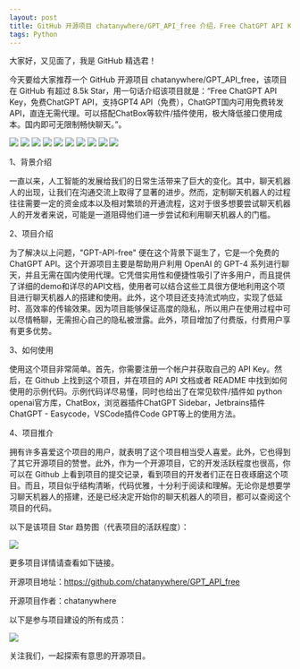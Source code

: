 ```yaml
---
layout: post
title: GitHub 开源项目 chatanywhere/GPT_API_free 介绍，Free ChatGPT API Key，免费ChatGPT API，支持GPT4 API（免费），ChatGPT国内可用免费转发API，直连无需代理。可以搭配ChatBox等软件/插件使用，极大降低接口使用成本。国内即可无限制畅快聊天。
tags: Python
---
```


大家好，又见面了，我是 GitHub 精选君！

今天要给大家推荐一个 GitHub 开源项目 chatanywhere/GPT_API_free，该项目在 GitHub 有超过 8.5k Star，用一句话介绍该项目就是：“Free ChatGPT API Key，免费ChatGPT API，支持GPT4 API（免费），ChatGPT国内可用免费转发API，直连无需代理。可以搭配ChatBox等软件/插件使用，极大降低接口使用成本。国内即可无限制畅快聊天。”。


![](https://raw.githubusercontent.com/chatanywhere/GPT_API_free/master/images/chatbox.png)
![](https://raw.githubusercontent.com/chatanywhere/GPT_API_free/master/images/sidebar.png)
![](https://raw.githubusercontent.com/chatanywhere/GPT_API_free/master/images/jet2.png)
![](https://raw.githubusercontent.com/chatanywhere/GPT_API_free/master/images/codegpt2.png)
![](https://raw.githubusercontent.com/chatanywhere/GPT_API_free/master/images/codegpt3.png)
![](https://raw.githubusercontent.com/chatanywhere/GPT_API_free/master/images/codegpt4.png)
![](https://raw.githubusercontent.com/chatanywhere/GPT_API_free/master/images/codegpt5.png)
![](https://raw.githubusercontent.com/chatanywhere/GPT_API_free/master/images/raycast1.png)
![](https://raw.githubusercontent.com/chatanywhere/GPT_API_free/master/images/raycast2.png)
![](https://raw.githubusercontent.com/chatanywhere/GPT_API_free/master/images/raycast3.png)



1、背景介绍

一直以来，人工智能的发展给我们的日常生活带来了巨大的变化。其中，聊天机器人的出现，让我们在沟通交流上取得了显著的进步。然而，定制聊天机器人的过程往往需要一定的资金成本以及相对繁琐的开通流程，这对于很多想要尝试聊天机器人的开发者来说，可能是一道阻碍他们进一步尝试和利用聊天机器人的门槛。

2、项目介绍

为了解决以上问题，"GPT-API-free" 便在这个背景下诞生了，它是一个免费的ChatGPT API。这个开源项目主要是帮助用户利用 OpenAI 的 GPT-4 系列进行聊天，并且无需在国内使用代理。它凭借实用性和便捷性吸引了许多用户，而且提供了详细的demo和详尽的API文档，使用者可以结合这些工具很方便地利用这个项目进行聊天机器人的搭建和使用。此外，这个项目还支持流式响应，实现了低延时、高效率的传输效果。因为项目能够保证高度的隐私，所以用户在使用过程中可以尽情畅聊，无需担心自己的隐私被泄露。此外，项目增加了付费版，付费用户享有更多优势。

3、如何使用

使用这个项目非常简单。首先，你需要注册一个帐户并获取自己的 API Key。然后，在 Github 上找到这个项目，并在项目的 API 文档或者 README 中找到如何使用的示例代码。示例代码详尽易懂，同时也给出了在常见软件/插件如 python openai官方库，ChatBox，浏览器插件ChatGPT Sidebar，Jetbrains插件ChatGPT - Easycode，VSCode插件Code GPT等上的使用方法。

4、项目推介

拥有许多喜爱这个项目的用户，就表明了这个项目相当受人喜爱。此外，它也得到了其它开源项目的赞誉。此外，作为一个开源项目，它的开发活跃程度也很高，你可以在 Github 上看到项目的提交记录，看到项目的开发者们正在日夜琢磨这个项目。而且，项目似乎结构清晰，代码优雅，十分利于阅读和理解。无论你是想要学习聊天机器人的搭建，还是已经决定开始你的聊天机器人的项目，都可以查阅这个项目的代码。


以下是该项目 Star 趋势图（代表项目的活跃程度）：

![](https://api.star-history.com/svg?repos=chatanywhere/GPT_API_free&type=Timeline)

更多项目详情请查看如下链接。

开源项目地址：https://github.com/chatanywhere/GPT_API_free 

开源项目作者：chatanywhere

以下是参与项目建设的所有成员：

![](https://contrib.rocks/image?repo=chatanywhere/GPT_API_free)

关注我们，一起探索有意思的开源项目。

